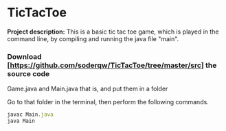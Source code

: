 # TicTacToe


**Project description:** This is a basic tic tac toe game, which is played in the command line, by compiling and running the java file "main".


### Download [https://github.com/soderqw/TicTacToe/tree/master/src] the source code 
Game.java and Main.java that is, and put them in a folder

Go to that folder in the terminal, then perform the following commands. 

```javascript
javac Main.java
java Main

```
